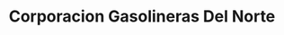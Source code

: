---
title: "Corporacion Gasolineras Del Norte"
url: /siquirres/corporacion-gasolineras-del-norte/
shop: comodidad
---